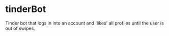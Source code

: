 # tinderBot
Tinder bot that logs in into an account and 'likes' all profiles until the user is out of swipes.

